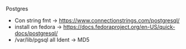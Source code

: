 Postgres
- Con string fmt -> https://www.connectionstrings.com/postgresql/
- install on fedora -> https://docs.fedoraproject.org/en-US/quick-docs/postgresql/
- /var/lib/pgsql all Ident -> MD5